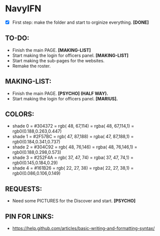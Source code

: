 # NavyIFN
- [x] First step: make the folder and start to orginize everything. **[DONE]**

## TO-DO:
- Finish the main PAGE. **[MAKING-LIST]**
- Start making the login for officers panel. **[MAKING-LIST]**
- Start making the sub-pages for the websites.
- Remake the roster.

## MAKING-LIST:
- Finish the main PAGE. **[PSYCHO] (HALF WAY).**
- Start making the login for officers panel. **[MARIUS].**

## COLORS:
- shade 0 = #304372 = rgb( 48, 67,114) = rgba( 48, 67,114,1) = rgb0(0.188,0.263,0.447)
- shade 1 = #2F57BC = rgb( 47, 87,188) = rgba( 47, 87,188,1) = rgb0(0.184,0.341,0.737)
- shade 2 = #304C92 = rgb( 48, 76,146) = rgba( 48, 76,146,1) = rgb0(0.188,0.298,0.573)
- shade 3 = #252F4A = rgb( 37, 47, 74) = rgba( 37, 47, 74,1) = rgb0(0.145,0.184,0.29)
- shade 4 = #161B26 = rgb( 22, 27, 38) = rgba( 22, 27, 38,1) = rgb0(0.086,0.106,0.149)

## REQUESTS:
- Need some PICTURES for the Discover and start. **[PSYCHO]**

## PIN FOR LINKS:
- https://help.github.com/articles/basic-writing-and-formatting-syntax/